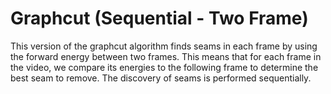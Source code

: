 # Graphcut (Sequential - Two Frame)

This version of the graphcut algorithm finds seams in each frame by using the forward energy between two frames. 
This means that for each frame in the video, we compare its energies to the following frame to determine the best seam 
to remove. The discovery of seams is performed sequentially.
